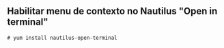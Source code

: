 Habilitar menu de contexto no Nautilus "Open in terminal"
---

    # yum install nautilus-open-terminal